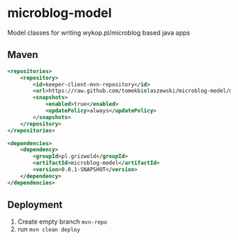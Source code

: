# microblog-model

Model classes for writing wykop.pl/microblog based java apps

## Maven
```xml
<repositories>
    <repository>
        <id>keeper-client-mvn-repository</id>
        <url>https://raw.github.com/tomekbielaszewski/microblog-model/mvn-repo/</url>
        <snapshots>
            <enabled>true</enabled>
            <updatePolicy>always</updatePolicy>
        </snapshots>
    </repository>
</repositories>

<dependencies>
    <dependency>
        <groupId>pl.grizwold</groupId>
        <artifactId>microblog-model</artifactId>
        <version>0.0.1-SNAPSHOT</version>	
    </dependency>
</dependencies>
```

## Deployment
1. Create empty branch `mvn-repo`
1. run `mvn clean deploy`